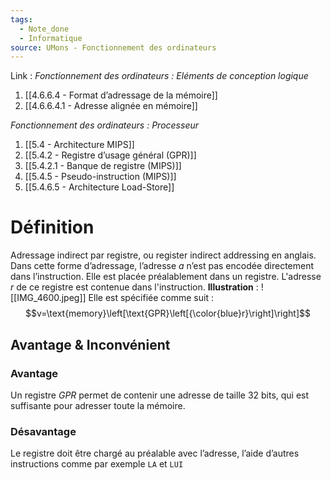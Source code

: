 ```yaml
---
tags:
  - Note_done
  - Informatique
source: UMons - Fonctionnement des ordinateurs
---
```


Link :
_Fonctionnement des ordinateurs : Eléments de conception logique_
1. [[4.6.6.4 - Format d’adressage de la mémoire]]
2. [[4.6.6.4.1 - Adresse alignée en mémoire]]

_Fonctionnement des ordinateurs : Processeur_
1. [[5.4 - Architecture MIPS]]
2. [[5.4.2 - Registre d’usage général (GPR)]]
3. [[5.4.2.1 - Banque de registre (MIPS)]]
4. [[5.4.5 - Pseudo-instruction (MIPS)]]
5. [[5.4.6.5 - Architecture Load-Store]]

# Définition
Adressage indirect par registre, ou register indirect addressing en anglais. 
Dans cette forme d’adressage, l’adresse $a$ n’est pas encodée directement dans l’instruction. Elle est placée préalablement dans un registre. L'adresse $r$ de ce registre est contenue dans l'instruction.
**Illustration** : ![[IMG_4600.jpeg]]
Elle est spécifiée comme suit : $$v=\text{memory}\left[\text{GPR}\left[{\color{blue}r}\right]\right]$$
## Avantage & Inconvénient 
### Avantage 
Un registre $GPR$ permet de contenir une adresse de taille 32 bits, qui est suffisante pour adresser toute la mémoire.
### Désavantage 
Le registre doit être chargé au préalable avec l’adresse, l’aide d’autres instructions comme par exemple `LA` et `LUI` 